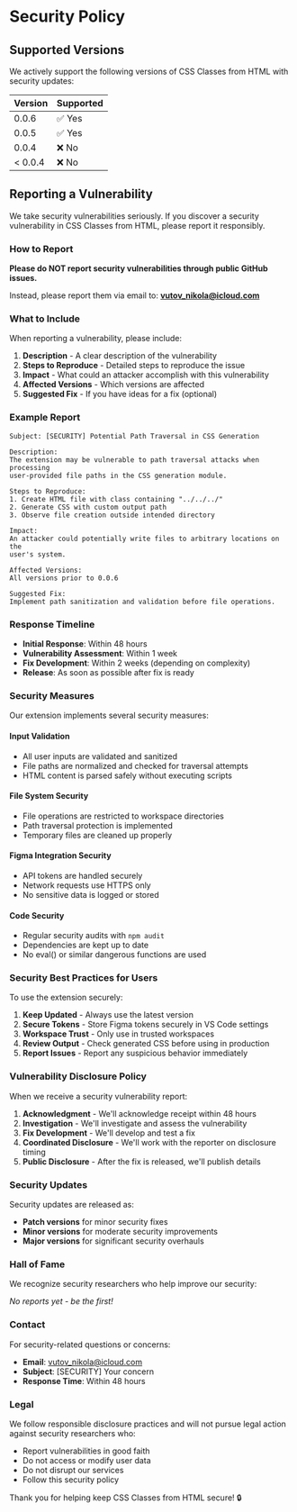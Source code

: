 # Security Policy

## Supported Versions

We actively support the following versions of CSS Classes from HTML with security updates:

| Version | Supported          |
| ------- | ------------------ |
| 0.0.6   | ✅ Yes             |
| 0.0.5   | ✅ Yes             |
| 0.0.4   | ❌ No              |
| < 0.0.4 | ❌ No              |

## Reporting a Vulnerability

We take security vulnerabilities seriously. If you discover a security vulnerability in CSS Classes from HTML, please report it responsibly.

### How to Report

**Please do NOT report security vulnerabilities through public GitHub issues.**

Instead, please report them via email to: **vutov_nikola@icloud.com**

### What to Include

When reporting a vulnerability, please include:

1. **Description** - A clear description of the vulnerability
2. **Steps to Reproduce** - Detailed steps to reproduce the issue
3. **Impact** - What could an attacker accomplish with this vulnerability
4. **Affected Versions** - Which versions are affected
5. **Suggested Fix** - If you have ideas for a fix (optional)

### Example Report

```
Subject: [SECURITY] Potential Path Traversal in CSS Generation

Description:
The extension may be vulnerable to path traversal attacks when processing 
user-provided file paths in the CSS generation module.

Steps to Reproduce:
1. Create HTML file with class containing "../../../"
2. Generate CSS with custom output path
3. Observe file creation outside intended directory

Impact:
An attacker could potentially write files to arbitrary locations on the 
user's system.

Affected Versions:
All versions prior to 0.0.6

Suggested Fix:
Implement path sanitization and validation before file operations.
```

### Response Timeline

- **Initial Response**: Within 48 hours
- **Vulnerability Assessment**: Within 1 week
- **Fix Development**: Within 2 weeks (depending on complexity)
- **Release**: As soon as possible after fix is ready

### Security Measures

Our extension implements several security measures:

#### Input Validation
- All user inputs are validated and sanitized
- File paths are normalized and checked for traversal attempts
- HTML content is parsed safely without executing scripts

#### File System Security
- File operations are restricted to workspace directories
- Path traversal protection is implemented
- Temporary files are cleaned up properly

#### Figma Integration Security
- API tokens are handled securely
- Network requests use HTTPS only
- No sensitive data is logged or stored

#### Code Security
- Regular security audits with `npm audit`
- Dependencies are kept up to date
- No eval() or similar dangerous functions are used

### Security Best Practices for Users

To use the extension securely:

1. **Keep Updated** - Always use the latest version
2. **Secure Tokens** - Store Figma tokens securely in VS Code settings
3. **Workspace Trust** - Only use in trusted workspaces
4. **Review Output** - Check generated CSS before using in production
5. **Report Issues** - Report any suspicious behavior immediately

### Vulnerability Disclosure Policy

When we receive a security vulnerability report:

1. **Acknowledgment** - We'll acknowledge receipt within 48 hours
2. **Investigation** - We'll investigate and assess the vulnerability
3. **Fix Development** - We'll develop and test a fix
4. **Coordinated Disclosure** - We'll work with the reporter on disclosure timing
5. **Public Disclosure** - After the fix is released, we'll publish details

### Security Updates

Security updates are released as:
- **Patch versions** for minor security fixes
- **Minor versions** for moderate security improvements
- **Major versions** for significant security overhauls

### Hall of Fame

We recognize security researchers who help improve our security:

*No reports yet - be the first!*

### Contact

For security-related questions or concerns:
- **Email**: vutov_nikola@icloud.com
- **Subject**: [SECURITY] Your concern
- **Response Time**: Within 48 hours

### Legal

We follow responsible disclosure practices and will not pursue legal action against security researchers who:
- Report vulnerabilities in good faith
- Do not access or modify user data
- Do not disrupt our services
- Follow this security policy

Thank you for helping keep CSS Classes from HTML secure! 🔒